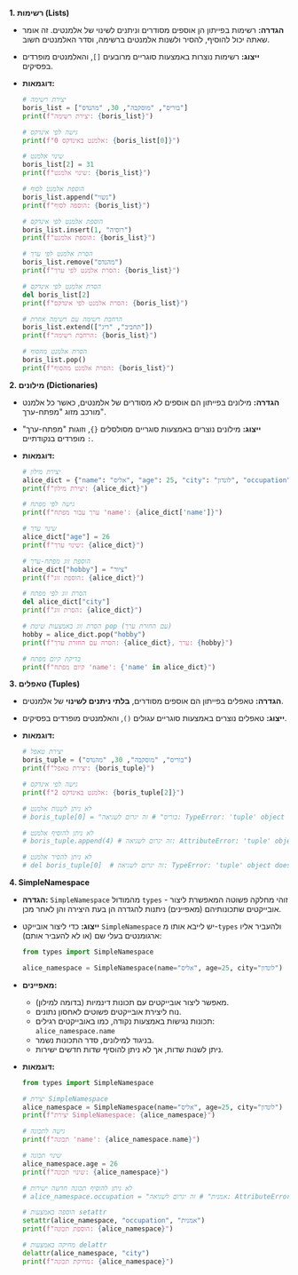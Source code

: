 **1. רשימות (Lists)**

*   **הגדרה:** רשימות בפייתון הן אוספים מסודרים וניתנים לשינוי של אלמנטים. זה אומר שאתה יכול להוסיף, להסיר ולשנות אלמנטים ברשימה, וסדר האלמנטים חשוב.
*   **ייצוג:** רשימות נוצרות באמצעות סוגריים מרובעים `[]`, והאלמנטים מופרדים בפסיקים.

*   **דוגמאות:**

    ```python
    # יצירת רשימה
    boris_list = ["בוריס", "מוסקבה", 30, "מהנדס"]
    print(f"יצירת רשימה: {boris_list}")

    # גישה לפי אינדקס
    print(f"אלמנט באינדקס 0: {boris_list[0]}")

    # שינוי אלמנט
    boris_list[2] = 31
    print(f"שינוי אלמנט: {boris_list}")

    # הוספת אלמנט לסוף
    boris_list.append("נשוי")
    print(f"הוספה לסוף: {boris_list}")

    # הוספת אלמנט לפי אינדקס
    boris_list.insert(1, "רוסיה")
    print(f"הוספת אלמנט: {boris_list}")

    # הסרת אלמנט לפי ערך
    boris_list.remove("מהנדס")
    print(f"הסרת אלמנט לפי ערך: {boris_list}")

    # הסרת אלמנט לפי אינדקס
    del boris_list[2]
    print(f"הסרת אלמנט לפי אינדקס: {boris_list}")

    # הרחבת רשימה עם רשימה אחרת
    boris_list.extend(["תחביב", "דיג"])
    print(f"הרחבת רשימה: {boris_list}")

    # הסרת אלמנט מהסוף
    boris_list.pop()
    print(f"הסרת אלמנט מהסוף: {boris_list}")

    ```

**2. מילונים (Dictionaries)**

*   **הגדרה:** מילונים בפייתון הם אוספים לא מסודרים של אלמנטים, כאשר כל אלמנט מורכב מזוג "מפתח-ערך".
*   **ייצוג:** מילונים נוצרים באמצעות סוגריים מסולסלים `{}`, וזוגות "מפתח-ערך" מופרדים בנקודתיים `:`.

*   **דוגמאות:**
    ```python
    # יצירת מילון
    alice_dict = {"name": "אליס", "age": 25, "city": "לונדון", "occupation": "אמנית"}
    print(f"יצירת מילון: {alice_dict}")

    # גישה לפי מפתח
    print(f"ערך עבור מפתח 'name': {alice_dict['name']}")

    # שינוי ערך
    alice_dict["age"] = 26
    print(f"שינוי ערך: {alice_dict}")

    # הוספת זוג מפתח-ערך
    alice_dict["hobby"] = "ציור"
    print(f"הוספת זוג: {alice_dict}")

    # הסרת זוג לפי מפתח
    del alice_dict["city"]
    print(f"הסרת זוג: {alice_dict}")

    # הסרת זוג באמצעות שיטת pop (עם החזרת ערך)
    hobby = alice_dict.pop("hobby")
    print(f"הסרה עם החזרת ערך: {alice_dict}, ערך: {hobby}")

    # בדיקת קיום מפתח
    print(f"קיום מפתח 'name': {'name' in alice_dict}")
    ```

**3. טאפלים (Tuples)**

*   **הגדרה:** טאפלים בפייתון הם אוספים מסודרים, **בלתי ניתנים לשינוי** של אלמנטים.
*   **ייצוג:** טאפלים נוצרים באמצעות סוגריים עגולים `()`, והאלמנטים מופרדים בפסיקים.

*   **דוגמאות:**

    ```python
    # יצירת טאפל
    boris_tuple = ("בוריס", "מוסקבה", 30, "מהנדס")
    print(f"יצירת טאפל: {boris_tuple}")

    # גישה לפי אינדקס
    print(f"אלמנט באינדקס 2: {boris_tuple[2]}")

    # לא ניתן לשנות אלמנט
    # boris_tuple[0] = "בוריס" # זה יגרום לשגיאה: TypeError: 'tuple' object does not support item assignment

    # לא ניתן להוסיף אלמנט
    # boris_tuple.append(4) # זה יגרום לשגיאה: AttributeError: 'tuple' object has no attribute 'append'

    # לא ניתן להסיר אלמנט
    # del boris_tuple[0]  # זה יגרום לשגיאה: TypeError: 'tuple' object doesn't support item deletion
    ```

**4. SimpleNamespace**

*   **הגדרה:** `SimpleNamespace` מהמודול `types` - זוהי מחלקה פשוטה המאפשרת ליצור אובייקטים שתכונותיהם (מאפיינים) ניתנות להגדרה הן בעת היצירה והן לאחר מכן.
*   **ייצוג:** כדי ליצור אובייקט `SimpleNamespace` יש לייבא אותו מ-`types` ולהעביר אליו ארגומנטים בעלי שם (או לא להעביר אותם):
     ```python
    from types import SimpleNamespace

    alice_namespace = SimpleNamespace(name="אליס", age=25, city="לונדון")
    ```
*  **מאפיינים:**
    *  מאפשר ליצור אובייקטים עם תכונות דינמיות (בדומה למילון).
    *  נוח ליצירת אובייקטים פשוטים לאחסון נתונים.
    *  תכונות נגישות באמצעות נקודה, כמו באובייקטים רגילים: `alice_namespace.name`
    *  בניגוד למילונים, סדר התכונות נשמר.
    *  ניתן לשנות שדות, אך לא ניתן להוסיף שדות חדשים ישירות.

*  **דוגמאות:**
    ```python
    from types import SimpleNamespace

    # יצירת SimpleNamespace
    alice_namespace = SimpleNamespace(name="אליס", age=25, city="לונדון")
    print(f"יצירת SimpleNamespace: {alice_namespace}")

    # גישה לתכונה
    print(f"תכונה 'name': {alice_namespace.name}")

    # שינוי תכונה
    alice_namespace.age = 26
    print(f"שינוי תכונה: {alice_namespace}")

    # לא ניתן להוסיף תכונה חדשה ישירות
    # alice_namespace.occupation = "אמנית" # זה יגרום לשגיאה: AttributeError: 'SimpleNamespace' object has no attribute 'occupation'

   # הוספה באמצעות setattr
    setattr(alice_namespace, "occupation", "אמנית")
    print(f"הוספת תכונה: {alice_namespace}")

    # מחיקה באמצעות delattr
    delattr(alice_namespace, "city")
    print(f"מחיקת תכונה: {alice_namespace}")
    ```
